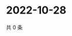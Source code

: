 # 2022-10-28

共 0 条

<!-- BEGIN WEIBO -->
<!-- 最后更新时间 Fri Oct 28 2022 14:23:03 GMT+0800 (China Standard Time) -->

<!-- END WEIBO -->
